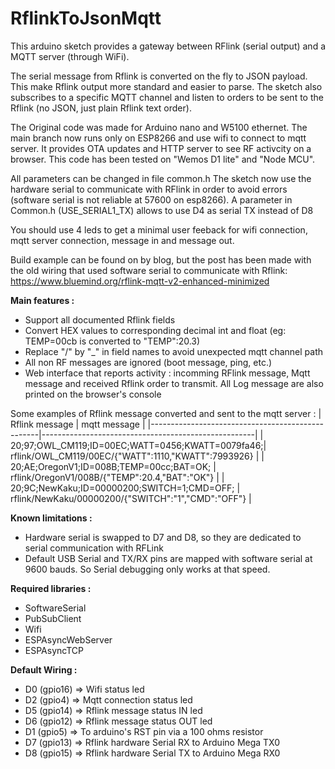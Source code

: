 # RflinkToJsonMqtt
This arduino sketch provides a gateway between RFlink (serial output) and a MQTT server (through WiFi). 

The serial message from Rflink is converted on the fly to JSON payload. This make Rflink output more standard and easier to parse.
The sketch also subscribes to a specific MQTT channel and listen to orders to be sent to the Rflink (no JSON, just plain Rflink text order).

The Original code was made for Arduino nano and W5100 ethernet. The main branch now runs only on ESP8266 and use wifi to connect to mqtt server. It provides OTA updates and HTTP server to see RF activcity on a browser. This code has been tested on "Wemos D1 lite" and "Node MCU". 

All parameters can be changed in file common.h
The sketch now use the hardware serial to communicate with RFlink in order to avoid errors (software serial is not reliable at 57600 on esp8266). A parameter in Common.h (USE_SERIAL1_TX) allows to use D4 as serial TX instead of D8

You should use 4 leds to get a minimal user feeback for wifi connection, mqtt server connection, message in and message out.

Build example can be found on by blog, but the post has been made with the old wiring that used software serial to communicate with Rflink: https://www.bluemind.org/rflink-mqtt-v2-enhanced-minimized

**Main features :**
- Support all documented Rflink fields
- Convert HEX values to corresponding decimal int and float (eg: TEMP=00cb is converted to "TEMP":20.3)
- Replace "/" by "_" in field names to avoid unexpected mqtt channel path
- All non RF messages are ignored (boot message, ping, etc.)
- Web interface that reports activity : incomming RFlink message, Mqtt message and received Rflink order to transmit. All Log message are also printed on the browser's console

Some examples of Rflink message converted and sent to the mqtt server :
| Rflink message                                   | mqtt message                                        |
|--------------------------------------------------|-----------------------------------------------------|
| 20;97;OWL_CM119;ID=00EC;WATT=0456;KWATT=0079fa46;| rflink/OWL_CM119/00EC/{"WATT":1110,"KWATT":7993926} |
| 20;AE;OregonV1;ID=008B;TEMP=00cc;BAT=OK;         | rflink/OregonV1/008B/{"TEMP":20.4,"BAT":"OK"}       |
| 20;9C;NewKaku;ID=00000200;SWITCH=1;CMD=OFF;      | rflink/NewKaku/00000200/{"SWITCH":"1","CMD":"OFF"}  |

**Known limitations :**
- Hardware serial is swapped to D7 and D8, so they are dedicated to serial communication with RFLink
- Default USB Serial and TX/RX pins are mapped with software serial at 9600 bauds. So Serial debugging only works at that speed.

**Required libraries :**
- SoftwareSerial
- PubSubClient
- Wifi
- ESPAsyncWebServer 
- ESPAsyncTCP

**Default Wiring :**
- D0 (gpio16) => Wifi status led
- D2 (gpio4)  => Mqtt connection status led
- D5 (gpio14) => Rflink message status IN led
- D6 (gpio12) => Rflink message status OUT led
- D1 (gpio5)  => To arduino's RST pin via a 100 ohms resistor
- D7 (gpio13) => Rflink hardware Serial RX to Arduino Mega TX0
- D8 (gpio15) => Rflink hardware Serial TX to Arduino Mega RX0

